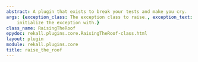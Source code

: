 ```yaml
---
abstract: A plugin that exists to break your tests and make you cry.
args: {exception_class: The exception class to raise., exception_text: The text to
    initialize the exception with.}
class_name: RaisingTheRoof
epydoc: rekall.plugins.core.RaisingTheRoof-class.html
layout: plugin
module: rekall.plugins.core
title: raise_the_roof
---
```

